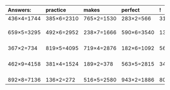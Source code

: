 | Answers: | practice | makes | perfect | ! |
| :--- | :--- | :--- | :--- | :--- |
| 436×4=1744 | 385×6=2310 | 765×2=1530 | 283×2=566 | 319×4=1276 | 
|   |   |   |   |   | 
|   |   |   |   |   | 
|   |   |   |   |   | 
| 659×5=3295 | 492×6=2952 | 238×7=1666 | 590×6=3540 | 131×5=655 | 
|   |   |   |   |   | 
|   |   |   |   |   | 
|   |   |   |   |   | 
|   |   |   |   |   | 
| 367×2=734 | 819×5=4095 | 719×4=2876 | 182×6=1092 | 564×9=5076 | 
|   |   |   |   |   | 
|   |   |   |   |   | 
|   |   |   |   |   | 
|   |   |   |   |   | 
| 462×9=4158 | 381×4=1524 | 189×2=378 | 563×5=2815 | 345×2=690 | 
|   |   |   |   |   | 
|   |   |   |   |   | 
|   |   |   |   |   | 
|   |   |   |   |   | 
| 892×8=7136 | 136×2=272 | 516×5=2580 | 943×2=1886 | 801×8=6408 | 
